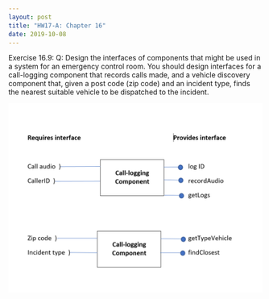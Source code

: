 ```yaml
---
layout: post
title: "HW17-A: Chapter 16"
date: 2019-10-08
---
```


  Exercise 16.9:
    Q: Design the interfaces of components that might be used in a system for
       an emergency control room.  You should design interfaces for a
       call-logging component that records calls made, and a vehicle discovery
       component that, given a post code (zip code) and an incident type, finds
       the nearest suitable vehicle to be dispatched to the incident.

![diagram](https://github.com/ilally93/ilally93.github.io/blob/master/photos/Chapter16-interfaces.png?raw=true)
